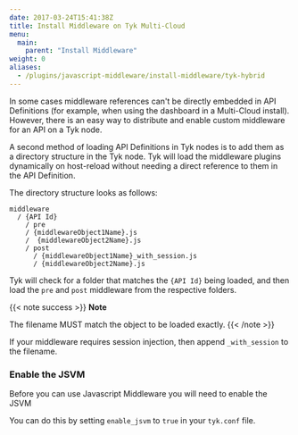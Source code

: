 ```yaml
---
date: 2017-03-24T15:41:38Z
title: Install Middleware on Tyk Multi-Cloud
menu:
  main:
    parent: "Install Middleware"
weight: 0 
aliases:
  - /plugins/javascript-middleware/install-middleware/tyk-hybrid
---
```


In some cases middleware references can't be directly embedded in API Definitions (for example, when using the dashboard in a Multi-Cloud install). However, there is an easy way to distribute and enable custom middleware for an API on a Tyk node.

A second method of loading API Definitions in Tyk nodes is to add them as a directory structure in the Tyk node. Tyk will load the middleware plugins dynamically on host-reload without needing a direct reference to them in the API Definition.

The directory structure looks as follows:

```{.copyWrapper}
middleware
  / {API Id}
    / pre
    / {middlewareObject1Name}.js
    /  {middlewareObject2Name}.js
    / post
      / {middlewareObject1Name}_with_session.js
      / {middlewareObject2Name}.js
```

Tyk will check for a folder that matches the `{API Id}` being loaded, and then load the `pre` and `post` middleware from the respective folders.

{{< note success >}}
**Note**  

The filename MUST match the object to be loaded exactly.
{{< /note >}}


If your middleware requires session injection, then append `_with_session` to the filename.

### Enable the JSVM

Before you can use Javascript Middleware you will need to enable the JSVM

You can do this by setting `enable_jsvm` to `true` in your `tyk.conf` file.
